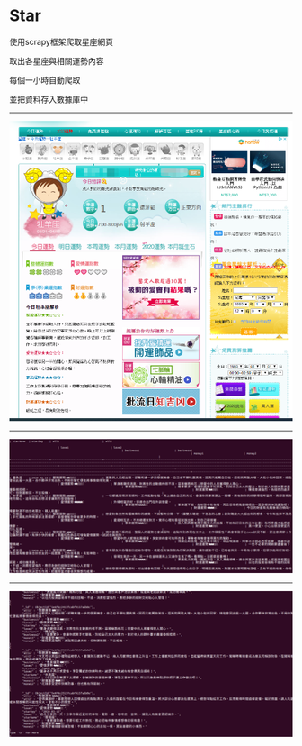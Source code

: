 # Star
使用scrapy框架爬取星座網頁

取出各星座與相關運勢內容

每個一小時自動爬取

並把資料存入數據庫中


------------------------------------


<img src='https://github.com/huihuiman/Star/blob/master/Star%E5%9C%96%E7%89%87/20200317214244.png?raw=true'>

-------------------------------------------------

<img src='https://github.com/huihuiman/Star/blob/master/Star%E5%9C%96%E7%89%87/20200317214414.png?raw=true'>

---------------------------------
<img src='https://github.com/huihuiman/Star/blob/master/Star%E5%9C%96%E7%89%87/20200317214515.png?raw=true'>
